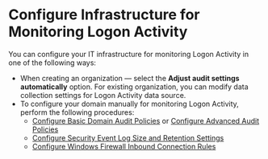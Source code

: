 # Configure Infrastructure for Monitoring Logon Activity

You can configure your IT infrastructure for monitoring Logon Activity in one of the following ways:

- When creating an organization — select the __Adjust audit settings automatically__ option. For existing organization, you can modify data collection settings for Logon Activity data source.
- To configure your domain manually for monitoring Logon Activity, perform the following procedures:
  - [Configure Basic Domain Audit Policies](basicauditpolicies.md) or [Configure Advanced Audit Policies](advancedaudit.md)
  - [Configure Security Event Log Size and Retention Settings](securitylogsize.md)
  - [Configure Windows Firewall Inbound Connection Rules](firewallrules.md)
